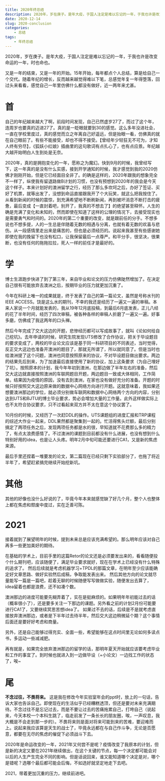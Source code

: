 ```yaml
---
title: 2020年终总结
description: 2020年，岁在庚子。是年大疫，于国人注定是难以忘记的一年，于我也许是改变命运的一年，时也命也。
date: 2020-12-14
slug: 2020-conclusion
categories:
    - 总结
tags:
    - 年终总结
---
```


2020年，岁在庚子。是年大疫，于国人注定是难以忘记的一年，于我也许是改变命运的一年，时也命也。

又是一年的结束，又是一年的开始。15年开始，每年都点个人总结，算是给自己一个交代。随着年纪的增长，反而越来越觉得难以下笔，总感觉年复一年得堕落，回过头来看看，感觉自己一年里仿佛什么都没有做好，近一两年来尤甚。

# 首

自己的年纪越来越大了啊，前段时间发现，自己已然虚岁27了，而过了这个年，连周岁也要真的迈进27了。真的是一眨眼就要到30的感觉。这么多年没进社会，一直在学校里度过，真的感觉而立之年离自己好遥远，但是抬眼一看，仿佛真的就在自己眼前了。有些不能接受，却也不得不接受。【曾经年少轻狂无不可为，才知人终有穷尽】，《狐妖小红娘》插曲里的这句歌词有点扎心了，也有点应景。年纪越大越开始明白人生到处是无奈。

2020年，真的是拥抱变化的一年，愿称之为魔幻。快到9月的时候，我曾经写下，这一年真的是没有什么实感，接到开学通知的时候，我才感觉到我的2020仿佛才刚刚开始，但是它已经面目全非了。的确是这样的，2020年跟我的想象完全不一样了，纵使我有留退路做B计划的习惯，也没有预想到2020年的我会是今天这个样子。本来计划好的澳洲留学之行，经历了那么多坎坷之后，办好了签证、买好了机票，就等出发了，没想到命运直接跟我开了个大玩笑，就这么把我按住了。从看到新闻的时候的震惊，到充满希望地不断刷新闻，再到被坏消息不断打击的疲惫，最后变成【一直封着吧，别开了，我真的不想去了】的绝望甚至释怀。人生的确是充满了变化和未知的，然而即使在知道了这样的公理的情况下，去接受现实也是需要勇气和时间的。2020年的第二个重要的改变，就是跟前任的分手。不想多说也不想多提，人的一生总是伴随着无数的相遇与分离，也就有着无数的欢喜与悲伤。从一段感情里走出来是痛苦的，但也是必须经历的。说起来我甚至有些感谢她即使在我的挽留下也没有松口，让我保留最后一点尊严。和平分手，很坚决，很果断，也没有任何的拖拖拉拉，死人一样的前任才是最好的。

# 学

博士生涯跑步快进了到了第三年，来自毕业和论文的压力仿佛陡然增加了。在决定自己很有可能放弃去澳洲之后，按期毕业的压力就更加沉重了。

今年在科研上唯一的成果就是，终于发表了自己的第一篇论文，虽然是号称水刊的IEEE ACCESS。饶是这么水的期刊，不幸的我还是经历了一遍又一遍的审稿。本来人家说一个月就能发表的，我从19年12月底投稿，到最后6月底发表，正儿八经的花了半年时间，经历了四次审稿，被各种各样的审稿人折磨了一遍又一遍。好事多磨，仿佛成了我这两年的口头禅。

然后今年完成了交大这边的开题，悲惨经历都可以写成故事了，就叫《论如何给自己挖坑》。去年申请的时候，研究生院发现UTS修改了合作协议，把关于毕设题目的要求变成了，两校的毕业论文应该是基于同一科研项目的不同表述，当时觉得，反正交大这边也准备开澳洲的题目了，那就无所谓了，所以就同意了。但是当时也给澳洲提了这个问题，澳洲也同意按照原来的协议，不对毕设题目做出要求。两边的结果先后到来，为了加速最后直接使用了新的协议，加上这条要求（为自己埋好了坑）。按照原本的计划，我今年年初到澳洲，在那边做了半年左右的准备，然后交大这边就直接按照澳洲的车联网题目开题，两边题目一致或大体相同，工作简单。结果因为疫情的原因，没有去到澳洲，在家也没有做好充分的准备。开题的时候只好按照交大这边原来做的数据中心网络方向进行开题。这就意味着，我如果还想要澳洲那边的学位，就必须分别做车联网和数据中心网络两个方向的内容，分别达到UTS和BJTU的博士毕业要求，势必会增加大量的工作量。此外这样做实际上也不太符合协议要求，只不过看起来双方并不太在意这个协议罢了。

10月份的时候，又经历了一次赶DDL的操作。UTS课题组的进度汇报和TRP课程的综述大作业一起来，DDL果然都是聚集到一起的。忙活得焦头烂额，最后分别搞定了两项任务之后，发现两项任务都是水的很，早知道就不花费那么多的精力了，有点太浪费感情了。不过澳洲的课题到目前都没有什么进展，也没有想到什么特别好用的idea，也是让人头疼。明年2月中旬可能还要进行CA1，又是新的焦虑来源。

最后手里还捏着一堆要发的论文，第二篇现在已经只剩下实验部分了，也拖了将近半年了，希望赶紧搞完继续开始挖新坑。

# 其他
其他的好像也没什么好说的了，毕竟今年本来就感觉缺了好几个月，整个人也整体上都在焦虑和颓废中度过，实在乏善可陈。


# 2021
接着就到了展望明年的时候，提到未来总是应该充满希望的。那么明年应该对自己再多一些更加美好的期待。

在基础的学术上，目前手里的这篇Retor的论文还是必须要发出来的，看看随便投个什么期刊吧，应该随便了，满足毕业要求就好，现在在学术上已经没有什么特殊的追求了。
然后后续就是考虑机器学习+TPDL的那篇文章，在明年至少应该能确定好文章思路、做好实验然后成稿，争取能发表出来。
然后其他方向的论文就尽量能写一篇是一篇吧，趁着无聊的时候随便写写做做实验，随便发出去算了，idea留着也都是浪费，还不如凑个数。

澳洲那边的进度可能要先糊弄着了，实在是挺麻烦的。如果明年年初能过去的话（概率很小了），还是要多关注一下那边的课题。另外看之前的计划2月份可能要进行CA1了，又要继续冥思苦想idea了。
如果过不去的话，后续是不是就考虑直接放弃澳洲那边，或者是下半年过去待半年，然后交大这边稍微延个期？这个事情后面还是要好好考虑和商量。

另外，还是自己能够过得充实、全面一些，希望能够在这点时间里无论如何多读点书，多运动一些减减肥。

再有就是，如果完全放弃澳洲那边的留学的话，那明年夏天开始就应该要考虑毕业和工作的事宜了。到时候也就进入到一边做毕设（+小论文）一边找工作的状态了，唉~



# 尾

**不念过往，不畏将来。** 这是我在修改今年实验室年会的ppt时，放上的一句话，告诉大家也告诉自己。即使现在的生活似乎已经糟糕透顶，但还是要对未来充满期待。不念过往不是忘记过去，而是不要让过去的苦痛拖累自己，打垮自己（说起来，今天本校一个本科生跳了，临走前发了一条长长的朋友圈，唉，一声叹息，我大概是不会走到那一步的）。不畏将来则是面对将来可能到来的苦难，要迎难而上。说起来我应该算是天生的战士了，毕竟永远都在与自己作斗争，无论是否愿意，都要在无尽的焦虑的催促下必须战斗下去。

2020年是命运改变的一年，2021年又何尝不是呢？疫情改变了我原本的计划，但是新的决定又要在2021年继续做出，在这个关键的节点，每一个决定都可能会对以后的人生产生完全不同的影响。但是话说回来，谁又能知道哪个决定是对，哪个是错呢？选哪个最后都可能会后悔，不如选好就坚定地走下去吧。

2021，带着更加沉重的压力，继续前进吧。